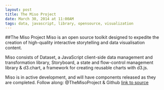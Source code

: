 ```yaml
---
layout: post
title: The Miso Project
date: March 30, 2014 at 11:00AM
tags: data, javascript, library, opensource, visualization
---
```

##The Miso Project
Miso is an open source toolkit designed to expedite the creation of high-quality interactive storytelling and data visualisation content.

Miso consists of Dataset, a JavaScript client-side data management and transformation library, Storyboard, a state and flow-control management library &amp; d3.chart, a framework for creating reusable charts with d3.js.

Miso is in active development, and will have components released as they are completed. Follow along: @TheMisoProject &amp; Github
[link to source](http://misoproject.com/) 
